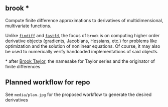 
## brook \*

Compute finite difference approximations to derivatives of multidimensional, multivariate functions.

Unlike [`findiff`](https://github.com/maroba/findiff) and [`fastfd`](https://github.com/stefanmeili/FastFD), the focus of `brook` is on computing higher order derivative objects (gradients, Jacobians, Hessians, etc.) for problems like optimization and the solution of nonlinear equations.
Of course, it may also be used to numerically verify handcoded implementations of said objects.

\* after [Brook Taylor](https://en.wikipedia.org/wiki/Brook_Taylor), the namesake for Taylor series and the originator of finite differences


## Planned workflow for repo
See `media/plan.jpg` for the proposed workflow to generate the desired derivatives
